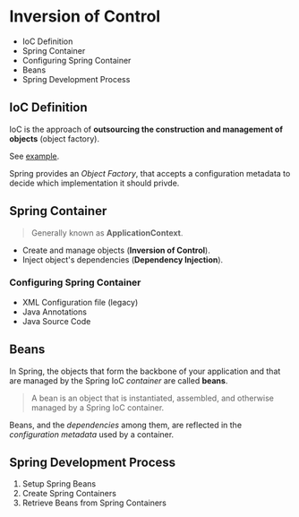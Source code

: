# Inversion of Control

* IoC Definition
* Spring Container
* Configuring Spring Container
* Beans
* Spring Development Process

## IoC Definition

IoC is the approach of __outsourcing the construction and management of objects__ (object factory).

See [example](../demos/ioc-demo).

Spring provides an _Object Factory_, that accepts a configuration metadata to decide which implementation it should privde.

## Spring Container

> Generally known as __ApplicationContext__.

* Create and manage objects (__Inversion of Control__).
* Inject object's dependencies (__Dependency Injection__).

### Configuring Spring Container

* XML Configuration file (legacy)
* Java Annotations
* Java Source Code

## Beans

In Spring, the objects that form the backbone of your application and that are managed by the Spring IoC _container_ are called __beans__.

> A bean is an object that is instantiated, assembled, and otherwise managed by a Spring IoC container.

Beans, and the _dependencies_ among them, are reflected in the _configuration metadata_ used by a container.

## Spring Development Process

1. Setup Spring Beans
2. Create Spring Containers
3. Retrieve Beans from Spring Containers
